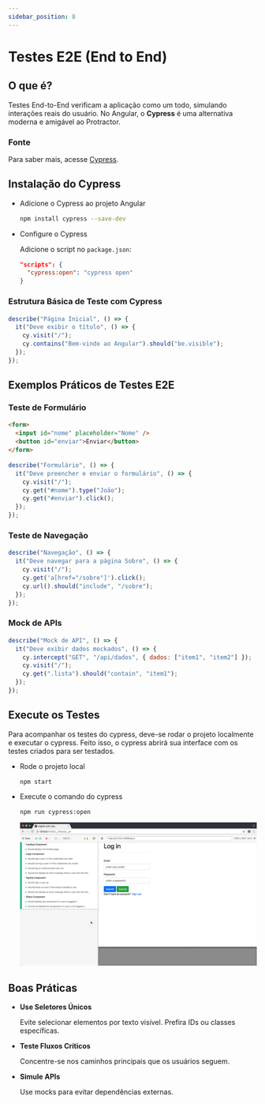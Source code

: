 ```yaml
---
sidebar_position: 8
---
```


# Testes E2E (End to End)

## O que é?

Testes End-to-End verificam a aplicação como um todo, simulando interações reais do usuário. No Angular, o **Cypress** é uma alternativa moderna e amigável ao Protractor.

### Fonte

Para saber mais, acesse [Cypress](https://docs.cypress.io/app/get-started/why-cypress).

## Instalação do Cypress

- Adicione o Cypress ao projeto Angular

  ```bash
  npm install cypress --save-dev
  ```

- Configure o Cypress

  Adicione o script no `package.json`:

  ```json
  "scripts": {
    "cypress:open": "cypress open"
  }
  ```

### Estrutura Básica de Teste com Cypress

```jsx
describe("Página Inicial", () => {
  it("Deve exibir o título", () => {
    cy.visit("/");
    cy.contains("Bem-vindo ao Angular").should("be.visible");
  });
});
```

## Exemplos Práticos de Testes E2E

### Teste de Formulário

```html
<form>
  <input id="nome" placeholder="Nome" />
  <button id="enviar">Enviar</button>
</form>
```

```jsx
describe("Formulário", () => {
  it("Deve preencher e enviar o formulário", () => {
    cy.visit("/");
    cy.get("#nome").type("João");
    cy.get("#enviar").click();
  });
});
```

### Teste de Navegação

```jsx
describe("Navegação", () => {
  it("Deve navegar para a página Sobre", () => {
    cy.visit("/");
    cy.get('a[href="/sobre"]').click();
    cy.url().should("include", "/sobre");
  });
});
```

### Mock de APIs

```jsx
describe("Mock de API", () => {
  it("Deve exibir dados mockados", () => {
    cy.intercept("GET", "/api/dados", { dados: ["item1", "item2"] });
    cy.visit("/");
    cy.get(".lista").should("contain", "item1");
  });
});
```

## Execute os Testes

Para acompanhar os testes do cypress, deve-se rodar o projeto localmente e executar o cypress. Feito isso, o cypress abrirá sua interface com os testes criados para ser testados.

- Rode o projeto local

  ```plaintext
  npm start
  ```

- Execute o comando do cypress

  ```plaintext
  npm run cypress:open
  ```

  ![Cypress Run](./img/cypress-run.gif)

## Boas Práticas

- **Use Seletores Únicos**

  Evite selecionar elementos por texto visível. Prefira IDs ou classes específicas.

- **Teste Fluxos Críticos**

  Concentre-se nos caminhos principais que os usuários seguem.

- **Simule APIs**

  Use mocks para evitar dependências externas.
